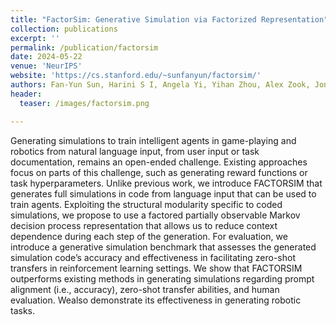 ```yaml
---
title: "FactorSim: Generative Simulation via Factorized Representation"
collection: publications
excerpt: ''
permalink: /publication/factorsim
date: 2024-05-22
venue: 'NeurIPS'
website: 'https://cs.stanford.edu/~sunfanyun/factorsim/'
authors: Fan-Yun Sun, Harini S I, Angela Yi, Yihan Zhou, Alex Zook, Jonathan Tremblay, Logan Cross, Jiajun Wu, Nick Haber 
header:
  teaser: /images/factorsim.png

---
```

Generating simulations to train intelligent agents in game-playing and robotics from natural language input, from user input or task documentation, remains an open-ended challenge. Existing approaches focus on parts of this challenge, such as generating reward functions or task hyperparameters. Unlike previous work, we introduce FACTORSIM that generates full simulations in code from language input that can be used to train agents. Exploiting the structural modularity specific to coded simulations, we propose to use a factored partially observable Markov decision process representation that allows us to reduce context dependence during each step of the generation. For evaluation, we introduce a generative simulation benchmark that assesses the generated simulation code’s accuracy and effectiveness in facilitating zero-shot transfers in reinforcement learning settings. We show that FACTORSIM outperforms existing methods in generating simulations regarding prompt alignment (i.e., accuracy), zero-shot transfer abilities, and human evaluation. Wealso demonstrate its effectiveness in generating robotic tasks.


